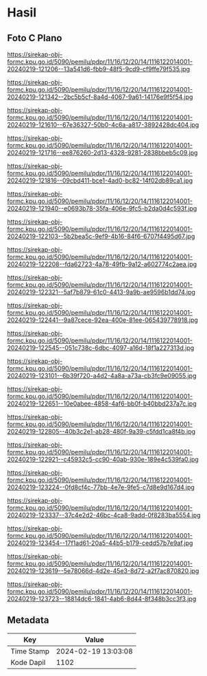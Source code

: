 # Hasil

## Foto C Plano

https://sirekap-obj-formc.kpu.go.id/5090/pemilu/pdpr/11/16/12/20/14/1116122014001-20240219-121206--13a541d6-fbb9-48f5-9cd9-cf9ffe79f535.jpg

https://sirekap-obj-formc.kpu.go.id/5090/pemilu/pdpr/11/16/12/20/14/1116122014001-20240219-121342--2bc5b5cf-8a4d-4067-9a61-14176e9f5f54.jpg

https://sirekap-obj-formc.kpu.go.id/5090/pemilu/pdpr/11/16/12/20/14/1116122014001-20240219-121610--67e36327-50b0-4c6a-a817-3892428dc404.jpg

https://sirekap-obj-formc.kpu.go.id/5090/pemilu/pdpr/11/16/12/20/14/1116122014001-20240219-121716--ee876260-2d13-4328-9281-2838bbeb5c09.jpg

https://sirekap-obj-formc.kpu.go.id/5090/pemilu/pdpr/11/16/12/20/14/1116122014001-20240219-121816--09cbd411-bce1-4ad0-bc82-14f02db89ca1.jpg

https://sirekap-obj-formc.kpu.go.id/5090/pemilu/pdpr/11/16/12/20/14/1116122014001-20240219-121940--e0693b78-35fa-406e-9fc5-b2da0d4c593f.jpg

https://sirekap-obj-formc.kpu.go.id/5090/pemilu/pdpr/11/16/12/20/14/1116122014001-20240219-122103--5b2bea5c-9ef9-4b16-84f6-6707f4495d67.jpg

https://sirekap-obj-formc.kpu.go.id/5090/pemilu/pdpr/11/16/12/20/14/1116122014001-20240219-122208--fda62723-4a78-49fb-9a12-a602774c2aea.jpg

https://sirekap-obj-formc.kpu.go.id/5090/pemilu/pdpr/11/16/12/20/14/1116122014001-20240219-122321--5af7b879-61c0-4413-9a9b-ae9596b1dd74.jpg

https://sirekap-obj-formc.kpu.go.id/5090/pemilu/pdpr/11/16/12/20/14/1116122014001-20240219-122441--9a87cece-92ea-400e-81ee-065439778918.jpg

https://sirekap-obj-formc.kpu.go.id/5090/pemilu/pdpr/11/16/12/20/14/1116122014001-20240219-122545--051c738c-6dbc-4097-a16d-18f1a227313d.jpg

https://sirekap-obj-formc.kpu.go.id/5090/pemilu/pdpr/11/16/12/20/14/1116122014001-20240219-123101--6b39f720-a4d2-4a8a-a73a-cb3fc9e09055.jpg

https://sirekap-obj-formc.kpu.go.id/5090/pemilu/pdpr/11/16/12/20/14/1116122014001-20240219-122651--10e0abee-4858-4af6-bb0f-b40bbd237a7c.jpg

https://sirekap-obj-formc.kpu.go.id/5090/pemilu/pdpr/11/16/12/20/14/1116122014001-20240219-122805--40b3c2e1-ab28-480f-9a39-c5fdd1ca8f4b.jpg

https://sirekap-obj-formc.kpu.go.id/5090/pemilu/pdpr/11/16/12/20/14/1116122014001-20240219-122921--c45932c5-cc90-40ab-930e-189e4c539fa0.jpg

https://sirekap-obj-formc.kpu.go.id/5090/pemilu/pdpr/11/16/12/20/14/1116122014001-20240219-123224--0fd8cf4c-77bb-4e7e-9fe5-c7d8e9d167d4.jpg

https://sirekap-obj-formc.kpu.go.id/5090/pemilu/pdpr/11/16/12/20/14/1116122014001-20240219-123337--37c4e2d2-46bc-4ca8-9add-0f8283ba5554.jpg

https://sirekap-obj-formc.kpu.go.id/5090/pemilu/pdpr/11/16/12/20/14/1116122014001-20240219-123454--17f1ad61-20a5-44b5-b179-cedd57b7e9af.jpg

https://sirekap-obj-formc.kpu.go.id/5090/pemilu/pdpr/11/16/12/20/14/1116122014001-20240219-123619--5e78066d-4d2e-45e3-8d72-a2f7ac870820.jpg

https://sirekap-obj-formc.kpu.go.id/5090/pemilu/pdpr/11/16/12/20/14/1116122014001-20240219-123723--18814dc6-1841-4ab6-8d44-8f348b3cc3f3.jpg


## Metadata

| Key        | Value               |
| ---------- | ------------------- |
| Time Stamp | 2024-02-19 13:03:08 |
| Kode Dapil | 1102                |



